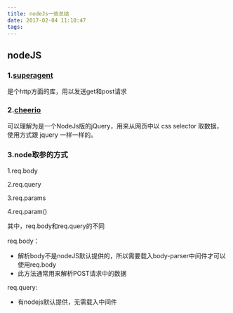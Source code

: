 ```yaml
---
title: nodeJs一些总结
date: 2017-02-04 11:10:47
tags:
---
```


## nodeJS

### 1.[superagent](http://visionmedia.github.io/superagent/ )

是个http方面的库，用以发送get和post请求

### 2.[cheerio](https://github.com/cheeriojs/cheerio )

可以理解为是一个NodeJs版的jQuery，用来从网页中以 css selector 取数据，使用方式跟 jquery 一样一样的。

### 3.node取参的方式

1.req.body

2.req.query

3.req.params

4.req.param()

其中，req.body和req.query的不同

req.body：

* 解析body不是nodeJS默认提供的，所以需要载入body-parser中间件才可以使用req.body
* 此方法通常用来解析POST请求中的数据

req.query:

* 有nodejs默认提供，无需载入中间件